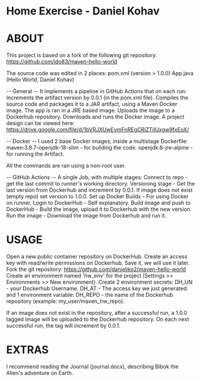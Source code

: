 # Home Exercise - Daniel Kohav

# ABOUT
This project is based on a fork of the following git repository:
https://github.com/ido83/maven-hello-world

The source code was edited in 2 places:
pom.xml (version > 1.0.0)
App.java (Hello World, Daniel Kohav)

-- General --
It implements a pipeline in GitHub Actions that on each run:
Increments the artifact version by 0.0.1 (in the pom.xml file).
Compiles the source code and packages it to a JAR artifact, using a Maven Docker image. The app is ran in a JRE based image.
Uploads the image to a Dockerhub repository.
Downloads and runs the Docker image.
A project design can be viewed here:
https://drive.google.com/file/d/1bVRJXUwEymFnREgCRiZTiIUxgw9fxEoX/


-- Docker --
I used 2 base Docker images, inside a multistage Dockerfile:
maven:3.8.7-openjdk-18-slim - for building the code.
openjdk:8-jre-alpine - for running the Artifact.

All the commands are ran using a non-root user.

-- GitHub Actions --
A single Job, with multiple stages:
Connect to repo - get the last commit to runner's working directory.
Versioning stage - Get the last version from Dockerhub and increment by 0.0.1. If image does not exist (empty repo) set version to 1.0.0.
Set up Docker Buildx - For using Docker on runner.
Login to DockerHub - Self explanatory.
Build image and push to DockerHub - Build the image, upload it to Dockerhub with the new version.
Run the image - Download the image from Dockerhub and run it.


# USAGE
Open a new public container repository on DockerHub.
Create an access key with read/write permissions on Dockerhub. Save it, we will use it later.
Fork the git repository: https://github.com/danieliko2/maven-hello-world
Create an environment named 'hw_env' for the project (Settings >> Environments >> New environment).
Create 2 environment secrets:
DH_UN - your Dockerhub Username.
DH_AT - The access key we just generated.
and 1 environment variable:
DH_REPO - the name of the Dockerhub repository (example: my_user/maven_hw_repo).

If an image does not exist in the repository, after a successful run, a 1.0.0 tagged image will be uploaded to the Dockerhub repository.
On  each next successful run, the tag will increment by 0.0.1.

# EXTRAS
I recommend reading the Journal (journal.docx), describing Bibok the Alien's adventure on Earth.